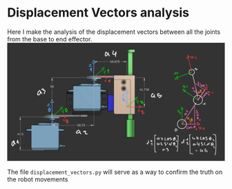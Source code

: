 # Displacement Vectors analysis

Here I make the analysis of the displacement vectors between all the joints from the base to end effector.<br>
![Analysis](../../assets/images/displacement_vectors.jpg)<br>

The file ```displacement_vectors.py``` will serve as a way to confirm the truth on the robot movements
